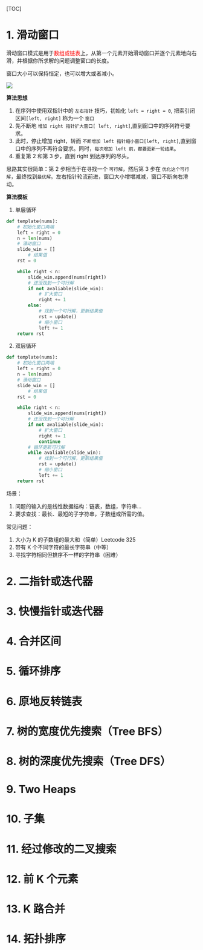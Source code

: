 [TOC]

# 1. 滑动窗口

滑动窗口模式是用于<font color="red">数组或链表</font>上，从第一个元素开始滑动窗口并逐个元素地向右滑，并根据你所求解的问题调整窗口的长度。

窗口大小可以保持恒定，也可以增大或者减小。

![](/Users/dongyifeng/dongyf/git/typora/leetcode/images/v2-dc7225063817b561d916ceca6f5b7477_r.png)

**算法思想**

1. 在序列中使用双指针中的 `左右指针` 技巧，初始化 `left = right = 0`, 把索引闭区间`[left, right]` 称为一个 `窗口`
2. 先不断地 `增加 right 指针扩大窗口[ left, right]`,直到窗口中的序列符号要求。
3. 此时，停止增加 right，转而 `不断增加 left 指针缩小窗口[left, right]`,直到窗口中的序列不再符合要求。同时，`每次增加 left 前，都要更新一轮结果`。
4. 重复第 2 和第 3 步，直到 right 到达序列的尽头。

思路其实很简单：第 2 步相当于在寻找一个 `可行解`，然后第 3 步在 `优化这个可行解`，最终找到`最优解`。左右指针轮流前进，窗口大小增增减减，窗口不断向右滑动。



**算法模板**

1. 单层循环

```python
def template(nums):
    # 初始化窗口两端
    left = right = 0
    n = len(nums)
    # 滑动窗口
    slide_win = []
		# 结果值
    rst = 0

    while right < n:
        slide_win.append(nums[right])
        # 还没找到一个可行解
        if not avaliable(slide_win):
            # 扩大窗口
            right += 1
        else:
            # 找到一个可行解，更新结果值
            rst = update()
            # 缩小窗口
            left += 1
    return rst
```

2. 双层循环

```python
def template(nums):
    # 初始化窗口两端
    left = right = 0
    n = len(nums)
    # 滑动窗口
    slide_win = []
		# 结果值
    rst = 0

    while right < n:
        slide_win.append(nums[right])
        # 还没找到一个可行解
        if not avaliable(slide_win):
            # 扩大窗口
            right += 1
            continue
        # 循环更新可行解
        while avaliable(slide_win):
            # 找到一个可行解，更新结果值
            rst = update()
            # 缩小窗口
            left += 1
    return rst
```



场景：

1. 问题的输入的是线性数据结构：链表，数组，字符串...
2. 要求查找：最长、最短的子字符串，子数组或所需的值。



常见问题：

1. 大小为 K 的子数组的最大和（简单）Leetcode 325
2. 带有 K 个不同字符的最长字符串（中等）
3. 寻找字符相同但排序不一样的字符串（困难）

# 2. 二指针或迭代器



# 3. 快慢指针或迭代器



# 4. 合并区间



# 5. 循环排序



# 6. 原地反转链表



# 7. 树的宽度优先搜索（Tree BFS）



# 8. 树的深度优先搜索（Tree DFS）



# 9. Two Heaps



# 10. 子集



# 11. 经过修改的二叉搜索



# 12. 前 K 个元素



# 13. K 路合并



# 14. 拓扑排序

